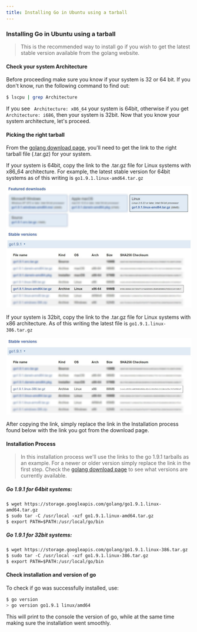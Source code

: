 ```yaml
---
title: Installing Go in Ubuntu using a tarball
---
```

### Installing Go in Ubuntu using a tarball

>This is the recommended way to install go if you wish to get the latest stable version available from the golang website.

#### Check your system Architecture

Before proceeding make sure you know if your system is 32 or 64 bit. If you don't know, run the following command to find out:

```sh
$ lscpu | grep Architecture
```
If you see ``` Architecture: x86_64``` your system is 64bit, otherwise if you get ```Architecture: i686```, then your system is 32bit. Now that you know your system architecture, let's proceed.

#### Picking the right tarball

From the [golang download page](https://golang.org/dl/), you'll need to get the link to the right tarball file (.tar.gz) for your system.

If your system is 64bit, copy the link to the .tar.gz file for Linux systems with x86_64 architecture. For example, the latest stable version for 64bit systems as of this writing is ```go1.9.1.linux-amd64.tar.gz```

![screenshot of golang's download page as of this writting, highliting link](ubuntux64.jpg "x64 tarball link")

If your system is 32bit, copy the link to the .tar.gz file for Linux systems with x86 architecture. As of this writing the latest file is  ```go1.9.1.linux-386.tar.gz```

![screenshot of golang's download page as of this writting, highliting link](ubuntux86.jpg "x86 tarball link")

After copying the link, simply replace the link in the Installation process found below with the link you got from the download page.

#### Installation Process

> In this installation process we'll use the links to the go 1.9.1 tarballs as an example. For a newer or older version simply replace the link in the first step. Check the [golang download page](https://golang.org/dl/) to see what versions are currently available.

##### Go 1.9.1 for 64bit systems:

```
$ wget https://storage.googleapis.com/golang/go1.9.1.linux-amd64.tar.gz
$ sudo tar -C /usr/local -xzf go1.9.1.linux-amd64.tar.gz
$ export PATH=$PATH:/usr/local/go/bin
```
   
##### Go 1.9.1 for 32bit systems:

```
$ wget https://storage.googleapis.com/golang/go1.9.1.linux-386.tar.gz
$ sudo tar -C /usr/local -xzf go1.9.1.linux-386.tar.gz
$ export PATH=$PATH:/usr/local/go/bin
```

#### Check installation and version of go

To check if go was successfully installed, use:

```sh
$ go version
> go version go1.9.1 linux/amd64
```
This will print to the console the version of go, while at the same time making sure the installation went smoothly.
